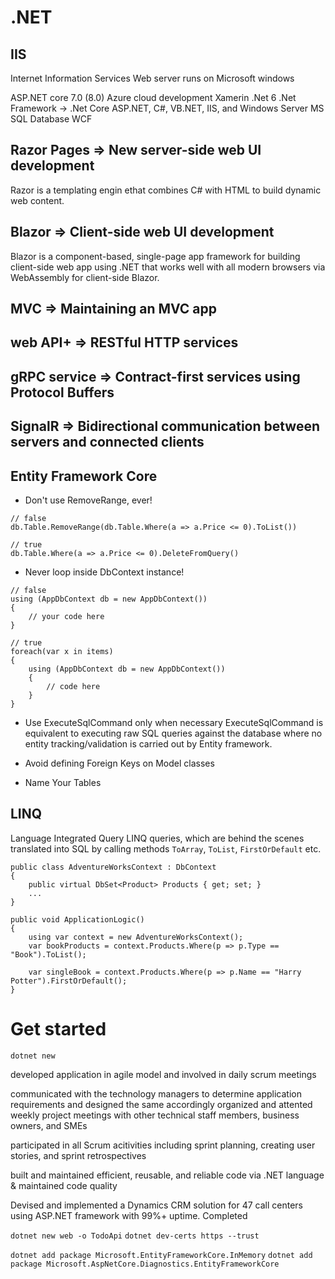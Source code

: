 # .NET

## IIS

Internet Information Services
Web server runs on Microsoft windows

ASP.NET core 7.0 (8.0)
Azure cloud development
Xamerin
.Net 6
.Net Framework -> .Net Core
ASP.NET, C#, VB.NET, IIS, and Windows Server
MS SQL Database
WCF

## Razor Pages => New server-side web UI development

Razor is a templating engin ethat combines C# with HTML to build dynamic web content.

## Blazor => Client-side web UI development

Blazor is a component-based, single-page app framework for building client-side web app using .NET that works well with all modern browsers via WebAssembly for client-side Blazor.

## MVC => Maintaining an MVC app

## web API+ => RESTful HTTP services

## gRPC service => Contract-first services using Protocol Buffers

## SignalR => Bidirectional communication between servers and connected clients

## Entity Framework Core

- Don't use RemoveRange, ever!
```
// false
db.Table.RemoveRange(db.Table.Where(a => a.Price <= 0).ToList())

// true
db.Table.Where(a => a.Price <= 0).DeleteFromQuery()
```

- Never loop inside DbContext instance!
```
// false
using (AppDbContext db = new AppDbContext())
{
	// your code here
}

// true
foreach(var x in items)
{
	using (AppDbContext db = new AppDbContext())
	{
		// code here
	}
}
```
- Use ExecuteSqlCommand only when necessary
ExecuteSqlCommand is equivalent to executing raw SQL queries against the database where no entity tracking/validation is carried out by Entity framework.

- Avoid defining Foreign Keys on Model classes
- Name Your Tables

## LINQ
Language Integrated Query
LINQ queries, which are behind the scenes translated into SQL by calling methods `ToArray`, `ToList`, `FirstOrDefault` etc.

```
public class AdventureWorksContext : DbContext
{
	public virtual DbSet<Product> Products { get; set; }
	...
}

public void ApplicationLogic()
{
	using var context = new AdventureWorksContext();
	var bookProducts = context.Products.Where(p => p.Type == "Book").ToList();

	var singleBook = context.Products.Where(p => p.Name == "Harry Potter").FirstOrDefault();
}
```



# Get started

`dotnet new `

developed application in agile model and involved in daily scrum meetings

communicated with the technology managers to determine application requirements and designed the same accordingly
organized and attented weekly project meetings with other technical staff members, business owners, and SMEs

participated in all Scrum acitivities including sprint planning, creating user stories, and sprint retrospectives

built and maintained efficient, reusable, and reliable code via .NET language & maintained code quality

Devised and implemented a Dynamics CRM solution for 47 call centers using ASP.NET framework with 99%+ uptime.
Completed

`dotnet new web -o TodoApi`
`dotnet dev-certs https --trust`

`dotnet add package Microsoft.EntityFrameworkCore.InMemory`
`dotnet add package Microsoft.AspNetCore.Diagnostics.EntityFrameworkCore`

